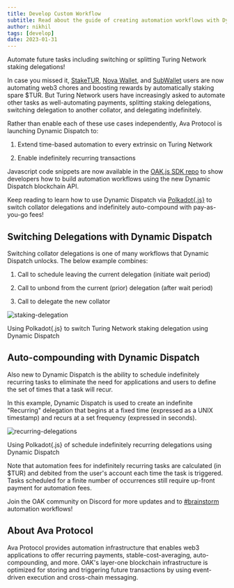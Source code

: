 ```yaml
---
title: Develop Custom Workflow
subtitle: Read about the guide of creating automation workflows with Dynamic Dispatch. Automate future tasks including switching or splitting Turing Network staking delegations!
author: nikhil
tags: [develop]
date: 2023-01-31
---
```


Automate future tasks including switching or splitting Turing Network staking delegations!

In case you missed it, [StakeTUR](http://staketur.com/), [Nova Wallet](https://novawallet.io/), and [SubWallet](https://subwallet.app/) users are now automating web3 chores and boosting rewards by automatically staking spare $TUR. But Turing Network users have increasingly asked to automate other tasks as well-automating payments, splitting staking delegations, switching delegation to another collator, and delegating indefinitely.

Rather than enable each of these use cases independently, Ava Protocol is launching Dynamic Dispatch to:

1. Extend time-based automation to every extrinsic on Turing Network

2. Enable indefinitely recurring transactions

Javascript code snippets are now available in the [OAK.js SDK repo](https://github.com/OAK-Foundation/oak.js) to show developers how to build automation workflows using the new Dynamic Dispatch blockchain API.

Keep reading to learn how to use Dynamic Dispatch via [Polkadot{.js}](https://polkadot.js.org/apps/?rpc=wss%3A%2F%2Frpc.turing.oak.tech#/explorer) to switch collator delegations and indefinitely auto-compound with pay-as-you-go fees!

## Switching Delegations with Dynamic Dispatch

Switching collator delegations is one of many workflows that Dynamic Dispatch unlocks. The below example combines:

1. Call to schedule leaving the current delegation (initiate wait period)

1. Call to unbond from the current (prior) delegation (after wait period)

1. Call to delegate the new collator

![staking-delegation](../../assets/img/develop-custom-workflow/staking-delegation.png)

<div class="figure-caption">Using Polkadot{.js} to switch Turing Network staking delegation using Dynamic Dispatch</div>

## Auto-compounding with Dynamic Dispatch

Also new to Dynamic Dispatch is the ability to schedule indefinitely recurring tasks to eliminate the need for applications and users to define the set of times that a task will recur.

In this example, Dynamic Dispatch is used to create an indefinite "Recurring" delegation that begins at a fixed time (expressed as a UNIX
timestamp) and recurs at a set frequency (expressed in seconds).

![recurring-delegations](../../assets/img/develop-custom-workflow/recurring-delegations.png)

<div class="figure-caption">Using Polkadot{.js} of schedule indefinitely recurring delegations using Dynamic Dispatch</div>

Note that automation fees for indefinitely recurring tasks are calculated (in $TUR) and debited from the user's account each time the task is triggered. Tasks scheduled for a finite number of occurrences still require up-front payment for automation fees.

Join the OAK community on Discord for more updates and to [#brainstorm](https://discord.com/channels/840137038316699648/956658332112941086) automation workflows!

## About Ava Protocol

Ava Protocol provides automation infrastructure that enables web3 applications to offer recurring payments, stable-cost-averaging, auto-compounding, and more. OAK's layer-one blockchain infrastructure is optimized for storing and triggering future transactions by using event-driven execution and cross-chain messaging.

